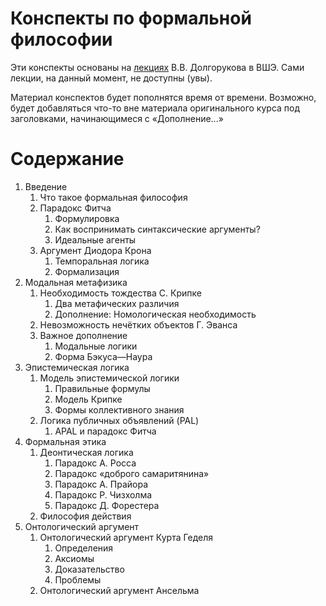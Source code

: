 # Конспекты по формальной философии

Эти конспекты основаны на [лекциях](https://drive.google.com/drive/folders/14R_Xut-3dRLUAvHlE7vkMyW9hsI8oiwV) В.В. Долгорукова в ВШЭ. Сами лекции, на данный момент, не доступны (увы). 

Материал конспектов будет пополнятся время от времени. Возможно, будет добавляться что-то вне материала оригинального курса под заголовками, начинающимеся с «Дополнение...»

# Содержание
1. Введение
    1. Что такое формальная философия
    2. Парадокс Фитча
        1. Формулировка
        2. Как воспринимать синтаксические аргументы?
        3. Идеальные агенты
    3. Аргумент Диодора Крона
        1. Темпоральная логика
        2. Формализация
2. Модальная метафизика
    1. Необходимость тождества С. Крипке
        1. Два метафических различия
        2. Дополнение: Номологическая необходимость
    2. Невозможность нечётких объектов Г. Эванса
    3. Важное дополнение
        1. Модальные логики
        2. Форма Бэкуса—Наура
3. Эпистемическая логика
    1. Модель эпистемической логики
        1. Правильные формулы
        2. Модель Крипке
        3. Формы коллективного знания
    2. Логика публичных объявлений (PAL)
        1. APAL и парадокс Фитча
4. Формальная этика
    1. Деонтическая логика
        1. Парадокс А. Росса
        2. Парадокс «доброго самаритянина»
        3. Парадокс А. Прайора
        4. Парадокс Р. Чизхолма
        5. Парадокс Д. Форестера
    2. Философия действия
5. Онтологический аргумент
    1. Онтологический аргумент Курта Геделя
        1. Определения
        2. Аксиомы
        3. Доказательство
        4. Проблемы
    2. Онтологический аргумент Ансельма


